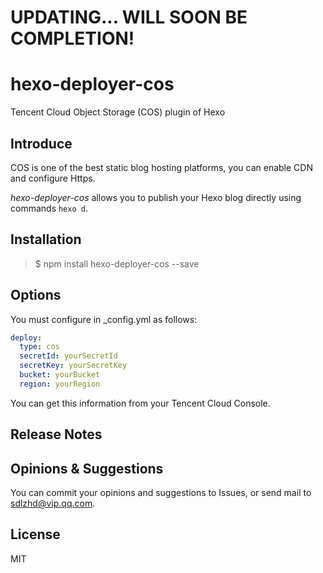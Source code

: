 # UPDATING... WILL SOON BE COMPLETION!

# hexo-deployer-cos

Tencent Cloud Object Storage (COS) plugin of Hexo

## Introduce

COS is one of the best static blog hosting platforms, you can enable CDN and configure Https.

*hexo-deployer-cos* allows you to publish your Hexo blog directly using commands `hexo d`.

## Installation

>$ npm install hexo-deployer-cos --save

## Options

You must configure in _config.yml as follows:

```yaml
deploy:
  type: cos
  secretId: yourSecretId
  secretKey: yourSecretKey
  bucket: yourBucket
  region: yourRegion
```

You can get this information from your Tencent Cloud Console.

## Release Notes

## Opinions & Suggestions

You can commit your opinions and suggestions to Issues, or send mail to [sdlzhd@vip.qq.com](mailto:sdlzhd@vip.qq.com).

## License

MIT
